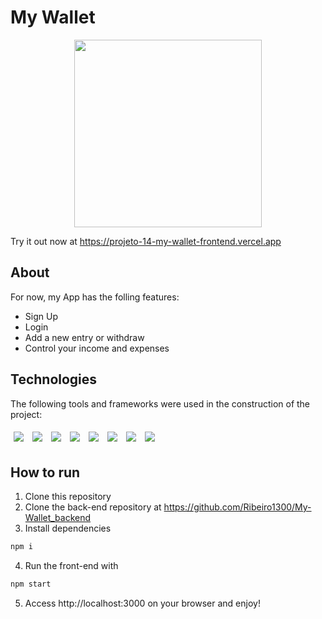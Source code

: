 # My Wallet



<p align="center" >
<img src="./assets/my-wallet.png" width="300" height="300"/>
</p>

Try it out now at https://projeto-14-my-wallet-frontend.vercel.app

## About

For now, my App has the folling features:

- Sign Up
- Login
- Add a new entry or withdraw
- Control your income and expenses



## Technologies
The following tools and frameworks were used in the construction of the project:<br>
<p>  
  <img style='margin: 5px;' src='https://img.shields.io/badge/axios%20-%2320232a.svg?&style=for-the-badge&color=informational'>
  <img style='margin: 5px;' src="https://img.shields.io/badge/react-app%20-%2320232a.svg?&style=for-the-badge&color=60ddf9&logo=react&logoColor=%2361DAFB"/>
  <img style='margin: 5px;' src="https://img.shields.io/badge/Node.js-339933?style=for-the-badge&logo=nodedotjs&logoColor=white"/>
  <img style='margin: 5px;' src="https://img.shields.io/badge/Cypress-17202C?style=for-the-badge&logo=cypress&logoColor=white"/>
  <img style='margin: 5px;' src="https://img.shields.io/badge/PostgreSQL-316192?style=for-the-badge&logo=postgresql&logoColor=white"/>
  <img style='margin: 5px;' src="https://img.shields.io/badge/Jest-C21325?style=for-the-badge&logo=jest&logoColor=white"/>

  <img style='margin: 5px;' src='https://img.shields.io/badge/styled-components%20-%2320232a.svg?&style=for-the-badge&color=b8679e&logo=styled-components&logoColor=%3a3a3a'>
  <img style='margin: 5px;' src="https://img.shields.io/badge/react_route%20-%2320232a.svg?&style=for-the-badge&logo=react&logoColor=%2361DAFB"/>
  
</p>

## How to run

1. Clone this repository
2. Clone the back-end repository at https://github.com/Ribeiro1300/My-Wallet_backend
3. Install dependencies
```bash
npm i
```
4. Run the front-end with
```bash
npm start
```

5. Access http://localhost:3000 on your browser and enjoy!
